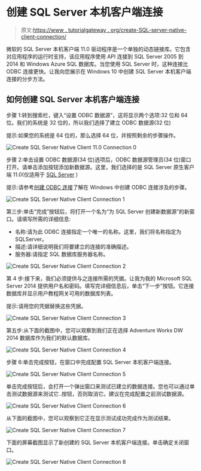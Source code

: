 # 创建 SQL Server 本机客户端连接

> 原文:[https://www . tutorialgateway . org/create-SQL-server-native-client-connection/](https://www.tutorialgateway.org/create-sql-server-native-client-connection/)

微软的 SQL Server 本机客户端 11.0 驱动程序是一个单独的动态链接库。它包含对应用程序的运行时支持，该应用程序使用 API 连接到 SQL Server 2005 到 2014 和 Windows Azure SQL 数据库。当您使用 SQL Server 时，这种连接比 ODBC 连接更快。让我向您展示在 Windows 10 中创建 SQL Server 本机客户端连接的分步方法。

## 如何创建 SQL Server 本机客户端连接

步骤 1:转到搜索栏，键入“设置 ODBC 数据源”，这将显示两个选项:32 位和 64 位。我们的系统是 32 位的，所以我们选择了建立 ODBC 数据源(32 位)

提示:如果您的系统是 64 位的，那么选择 64 位，并按照剩余的步骤操作。

![Create SQL Server Native Client 11.0 Connection 0](img/e695a10375d9038e3f59ce602c38620b.png)

步骤 2:单击设置 ODBC 数据源(34 位)选项后，ODBC 数据源管理员(34 位)窗口打开。请单击添加按钮添加新数据源。这里，我们选择的是 SQL Server 原生客户端 11.0(仅适用于 [SQL Server](https://www.tutorialgateway.org/sql/) )

提示:请参考[创建 ODBC 连接](https://www.tutorialgateway.org/create-odbc-connection/)了解在 Windows 中创建 ODBC 连接涉及的步骤。

![Create SQL Server Native Client Connection 1](img/c7e6aa5a28094d71213cf9dcebb377c3.png)

第三步:单击“完成”按钮后，将打开一个名为“为 SQL Server 创建新数据源”的新窗口。请填写所需的详细信息:

*   名称:请为此 ODBC 连接指定一个唯一的名称。这里，我们将名称指定为 SQLServer。
*   描述:请详细说明我们将要建立的连接的准确描述。
*   服务器:请指定 SQL 数据库服务器名称。

![Create SQL Server Native Client Connection 2](img/7a5fc138df777603c2d4e2d6e6077382.png)

第 4 步:接下来，我们必须提供与之连接所需的凭据。让我为我的 Microsoft SQL Server 2014 提供用户名和密码。填写完详细信息后，单击“下一步”按钮。它连接数据库并显示用户教程网关可用的数据库列表。

提示:请用您的凭据替换这些凭据。

![Create SQL Server Native Client Connection 3](img/6d0e935e0c2e89e22123f5f51dc5d336.png)

第五步:从下面的截图中，您可以观察到我们正在选择 Adventure Works DW 2014 数据库作为我们的默认数据库。

![Create SQL Server Native Client Connection 4](img/6b442e5f39cc12a61e3ed5245ace8544.png)

步骤 6:单击完成按钮，在窗口中完成配置 SQL Server 本机客户端连接。

![Create SQL Server Native Client Connection 5](img/e707bbd549c2144a923cbab3e83cdc21.png)

单击完成按钮后，会打开一个弹出窗口来测试已建立的数据连接。您也可以通过单击测试数据源来测试它..按钮，否则取消它。建议在完成配置之前测试数据源。

![Create SQL Server Native Client Connection 6](img/498c20c872e3b3faf6403e90542c8cc5.png)

从下面的截图中，您可以观察到它正在显示测试成功完成作为测试结果。

![Create SQL Server Native Client Connection 7](img/401827f0033e1a44a0c24c257bf7b53f.png)

下面的屏幕截图显示了新创建的 SQL Server 本机客户端连接。单击确定关闭窗口。

![Create SQL Server Native Client Connection 8](img/116b6e44d42d81861c01aa52d33c1e9a.png)
